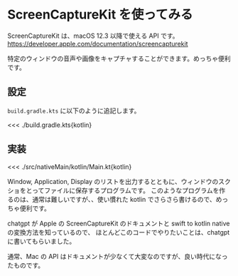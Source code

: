 # ScreenCaptureKit を使ってみる

ScreenCaptureKit は、macOS 12.3 以降で使える API です。
https://developer.apple.com/documentation/screencapturekit

特定のウィンドウの音声や画像をキャプチャすることができます。めっちゃ便利です。

## 設定

`build.gradle.kts` に以下のように追記します。

<<< ./build.gradle.kts{kotlin}

## 実装

<<< ./src/nativeMain/kotlin/Main.kt{kotlin}

Window, Application, Display のリストを出力するとともに、ウィンドウのスクショをとってファイルに保存するプログラムです。
このようなプログラムを作るのは、通常は難しいですが、、使い慣れた kotlin でさらさら書けるので、めっちゃ便利です。

chatgpt が Apple の ScreenCaptureKit のドキュメントと swift to kotlin native の変換方法を知っているので、
ほとんどこのコードでやりたいことは、chatgpt に書いてもらいました。

通常、Mac の API はドキュメントが少なくて大変なのですが、良い時代になったものです。
